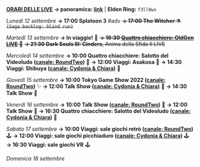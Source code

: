 <b><u>ORARI DELLE LIVE</u></b>
<b>→ panoramica: <a href="https://trello.com/b/iKwdSGf3/sabaku">link</a></b> | <b>Elden Ring:</b> <code>f3ll0ws</code>

<i>Lunedì 12 settembre</i>
<b>→ 17:00 Splatoon 3</b> #adv
<s><b>→ 17:00 The Witcher</b> ⚗️ <code>(Saga backlog: blind run)</code></s>

<i>Martedì 13 settembre</i>
<b>→ In viaggio!</b> 🛫
<s><b>→ 16:30 <a href="https://www.twitch.tv/oldgenproject">Quattro chiacchiere: OldGen LIVE</a></b> 💬</s>
<s><b>→ 21:30 Dark Souls III: Cinders</b>, Anima della Sfida II LIVE</s>

<i>Mercoledì 14 settembre</i>
<b>→ 10:00 Quattro chiacchiere: Salotto del Videoludo (<a href="https://www.twitch.tv/roundtwotwitch">canale: RoundTwo</a>)</b> 💬
<b>→ 12:00 Viaggi: Asakusa</b> 🗾
<b>→ 14:30 Viaggi: Shibuya (<a href="https://www.twitch.tv/cydonia_chiara">canale: Cydonia & Chiara</a>)</b> 🗾

<i>Giovedì 15 settembre</i>
<b>→ 10:00 Tokyo Game Show 2022 (<a href="https://www.twitch.tv/roundtwotwitch">canale: RoundTwo</a>)</b> ✨
<b>→ 12:00 Talk Show (<a href="https://www.twitch.tv/cydonia_chiara">canale: Cydonia & Chiara</a>)</b> 🎤
<b>→ 14:30 Talk Show</b> 🎤

<i>Venerdì 16 settembre</i>
<b>→ 10:00 Talk Show (<a href="https://www.twitch.tv/roundtwotwitch">canale: RoundTwo</a>)</b> 🎤
<b>→ 12:00 Talk Show</b> 🎤
<b>→ 16:30 Quattro chiacchiere: Salotto del Videoludo (<a href="https://www.twitch.tv/cydonia_chiara">canale: Cydonia & Chiara</a>)</b> 💬

<i>Sabato 17 settembre</i>
<b>→ 10:00 Viaggi: sale giochi retrò (<a href="https://www.twitch.tv/roundtwotwitch">canale: RoundTwo</a>)</b> 🕹️
<b>→ 12:00 Viaggi: sale giochi picchiaduro (<a href="https://www.twitch.tv/cydonia_chiara">canale: Cydonia & Chiara</a>)</b> 🕹️
<b>→ 16:30 Viaggi: sale giochi VR</b> 🕹️

<i>Domenica 18 settembre</i>
